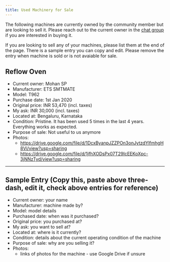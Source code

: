 ```yaml
---
title: Used Machinery for Sale
---
```


The following machines are currently owned by the community member but are looking to sell it. Please reach out to the current owner in the [chat group](https://chat.whatsapp.com/HdCgjEg06cQ3ovVjGtFLwE) if you are interested in buying it.

If you are looking to sell any of your machines, please list them at the end of the page. There is a sample entry you can copy and edit. Please remove the entry when machine is sold or is not avaiable for sale.

## Reflow Oven

- Current owner: Mohan SP
- Manufacturer: ETS SMTMATE
- Model: T962
- Purchase date: 1st Jan 2020
- Original price: INR 53,470 (incl. taxes)
- My ask: INR 30,000 (incl. taxes)
- Located at: Bengaluru, Karnataka
- Condition: Pristine. It has been used 5 times in the last 4 years. Everything works as expected.
- Purpose of sale: Not useful to us anymore
- Photos:
  - https://drive.google.com/file/d/1DcxByanpJZZPOn3onJytzdYlfmhgH8Vi/view?usp=sharing
  - https://drive.google.com/file/d/1jfhXODsPx07T29IcEEKoXpc-3jNNzTyd/view?usp=sharing

---

## Sample Entry (Copy this, paste above three-dash, edit it, check above entries for reference)

- Current owner: your name
- Manufacturer: machine made by?
- Model: model details
- Purchased date: when was it purchased?
- Original price: you purchased at?
- My ask: you want to sell at?
- Located at: where is it currently?
- Condition: details about the current operating condition of the machine
- Purpose of sale: why are you selling it?
- Photos:
  - links of photos for the machine - use Google Drive if unsure